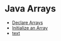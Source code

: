 
# Java Arrays

- [Declare Arrays](src/main/java/com/markcrowe/learntocode/DeclareAnArrayExample.java)
- [Initialize an Array](src/main/java/com/markcrowe/learntocode/InitializeAnArrayExample1.java)
- [text](src/main/java/com/markcrowe/learntocode/AccessArrayElementExample.java)
